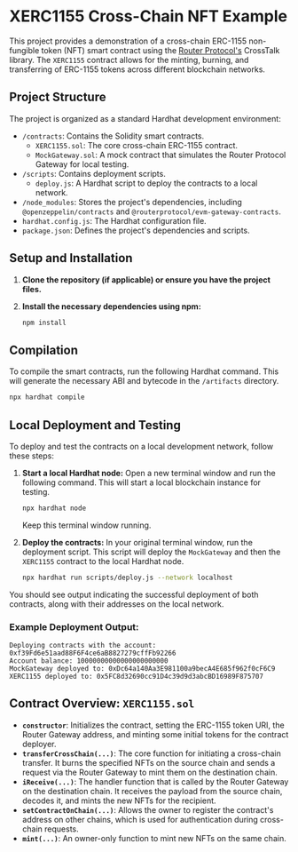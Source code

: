 # XERC1155 Cross-Chain NFT Example

This project provides a demonstration of a cross-chain ERC-1155 non-fungible token (NFT) smart contract using the [Router Protocol's](https://www.routerprotocol.com/) CrossTalk library. The `XERC1155` contract allows for the minting, burning, and transferring of ERC-1155 tokens across different blockchain networks.

## Project Structure

The project is organized as a standard Hardhat development environment:

-   `/contracts`: Contains the Solidity smart contracts.
    -   `XERC1155.sol`: The core cross-chain ERC-1155 contract.
    -   `MockGateway.sol`: A mock contract that simulates the Router Protocol Gateway for local testing.
-   `/scripts`: Contains deployment scripts.
    -   `deploy.js`: A Hardhat script to deploy the contracts to a local network.
-   `/node_modules`: Stores the project's dependencies, including `@openzeppelin/contracts` and `@routerprotocol/evm-gateway-contracts`.
-   `hardhat.config.js`: The Hardhat configuration file.
-   `package.json`: Defines the project's dependencies and scripts.

## Setup and Installation

1.  **Clone the repository (if applicable) or ensure you have the project files.**

2.  **Install the necessary dependencies using npm:**
    ```bash
    npm install
    ```

## Compilation

To compile the smart contracts, run the following Hardhat command. This will generate the necessary ABI and bytecode in the `/artifacts` directory.

```bash
npx hardhat compile
```

## Local Deployment and Testing

To deploy and test the contracts on a local development network, follow these steps:

1.  **Start a local Hardhat node:**
    Open a new terminal window and run the following command. This will start a local blockchain instance for testing.

    ```bash
    npx hardhat node
    ```
    Keep this terminal window running.

2.  **Deploy the contracts:**
    In your original terminal window, run the deployment script. This script will deploy the `MockGateway` and then the `XERC1155` contract to the local Hardhat node.

    ```bash
    npx hardhat run scripts/deploy.js --network localhost
    ```

You should see output indicating the successful deployment of both contracts, along with their addresses on the local network.

### Example Deployment Output:

```
Deploying contracts with the account: 0xf39Fd6e51aad88F6F4ce6aB8827279cffFb92266
Account balance: 10000000000000000000000
MockGateway deployed to: 0xDc64a140Aa3E981100a9becA4E685f962f0cF6C9
XERC1155 deployed to: 0x5FC8d32690cc91D4c39d9d3abcBD16989F875707
```

## Contract Overview: `XERC1155.sol`

-   **`constructor`**: Initializes the contract, setting the ERC-1155 token URI, the Router Gateway address, and minting some initial tokens for the contract deployer.
-   **`transferCrossChain(...)`**: The core function for initiating a cross-chain transfer. It burns the specified NFTs on the source chain and sends a request via the Router Gateway to mint them on the destination chain.
-   **`iReceive(...)`**: The handler function that is called by the Router Gateway on the destination chain. It receives the payload from the source chain, decodes it, and mints the new NFTs for the recipient.
-   **`setContractOnChain(...)`**: Allows the owner to register the contract's address on other chains, which is used for authentication during cross-chain requests.
-   **`mint(...)`**: An owner-only function to mint new NFTs on the same chain.
